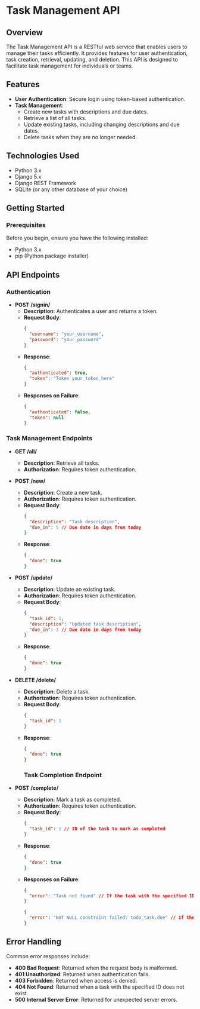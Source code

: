 # Task Management API

## Overview
The Task Management API is a RESTful web service that enables users to manage their tasks efficiently. It provides features for user authentication, task creation, retrieval, updating, and deletion. This API is designed to facilitate task management for individuals or teams.

## Features
- **User Authentication**: Secure login using token-based authentication.
- **Task Management**:
  - Create new tasks with descriptions and due dates.
  - Retrieve a list of all tasks.
  - Update existing tasks, including changing descriptions and due dates.
  - Delete tasks when they are no longer needed.
  
## Technologies Used
- Python 3.x
- Django 5.x
- Django REST Framework
- SQLite (or any other database of your choice)

## Getting Started

### Prerequisites
Before you begin, ensure you have the following installed:
- Python 3.x
- pip (Python package installer)

## API Endpoints

### Authentication

- **POST /signin/**
  - **Description**: Authenticates a user and returns a token.
  - **Request Body**:
    ```json
    {
      "username": "your_username",
      "password": "your_password"
    }
    ```
  - **Response**:
    ```json
    {
      "authenticated": true,
      "token": "Token your_token_here"
    }
    ```
  - **Responses on Failure**:
    ```json
    {
      "authenticated": false,
      "token": null
    }
    ```

### Task Management Endpoints

- **GET /all/**
  - **Description**: Retrieve all tasks.
  - **Authorization**: Requires token authentication.

- **POST /new/**
  - **Description**: Create a new task.
  - **Authorization**: Requires token authentication.
  - **Request Body**:
    ```json
    {
      "description": "Task description",
      "due_in": 5 // Due date in days from today
    }
    ```
  - **Response**:
    ```json
    {
      "done": true
    }
    ```

- **POST /update/**
  - **Description**: Update an existing task.
  - **Authorization**: Requires token authentication.
  - **Request Body**:
    ```json
    {
      "task_id": 1,
      "description": "Updated task description",
      "due_in": 3 // Due date in days from today
    }
    ```
  - **Response**:
    ```json
    {
      "done": true
    }
    ```

- **DELETE /delete/**
  - **Description**: Delete a task.
  - **Authorization**: Requires token authentication.
  - **Request Body**:
    ```json
    {
      "task_id": 1
    }
    ```
  - **Response**:
    ```json
    {
      "done": true
    }
    ```
    ### Task Completion Endpoint

- **POST /complete/**
  - **Description**: Mark a task as completed.
  - **Authorization**: Requires token authentication.
  - **Request Body**:
    ```json
    {
      "task_id": 1 // ID of the task to mark as completed
    }
    ```
  - **Response**:
    ```json
    {
      "done": true
    }
    ```
  - **Responses on Failure**:
    ```json
    {
      "error": "Task not found" // If the task with the specified ID does not exist
    }
    ```
    ```json
    {
      "error": "NOT NULL constraint failed: todo_task.due" // If the due date is not provided when required
    }
    ```


## Error Handling
Common error responses include:
- **400 Bad Request**: Returned when the request body is malformed.
- **401 Unauthorized**: Returned when authentication fails.
- **403 Forbidden**: Returned when access is denied.
- **404 Not Found**: Returned when a task with the specified ID does not exist.
- **500 Internal Server Error**: Returned for unexpected server errors.


